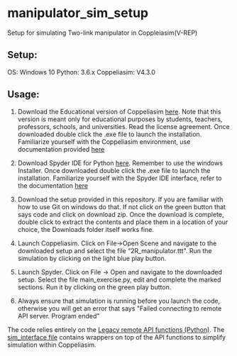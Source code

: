 # manipulator_sim_setup
Setup for simulating Two-link manipulator in Coppleiasim(V-REP)

## Setup:
OS: Windows 10 
Python: 3.6.x
Coppeliasim: V4.3.0

## Usage:

  1. Download the Educational version of Coppeliasim [here]( https://www.coppeliarobotics.com/downloads). Note that this version is meant only for educational purposes by students, teachers, professors, schools, and universities. Read the license agreement. Once downloaded double click the .exe file to launch the installation. Familiarize yourself with the Coppeliasim environment, use documentation provided [here](https://www.coppeliarobotics.com/helpFiles/index.html)

  2. Download Spyder IDE for Python [here](https://docs.spyder-ide.org/current/installation.html). Remember to use the windows Installer. Once downloaded double click the .exe file to launch the installation. Familiarize yourself with the Spyder IDE interface, refer to the documentation [here](https://docs.spyder-ide.org/current/videos/first-steps-with-spyder.html#getting-started)

  3. Download the setup provided in this repository. If you are familiar with how to use Git on windows do that. If not click on the green button that says code and click on download zip. Once the download is complete, double click to extract the contents and place them in a location of your choice, the Downloads folder itself works fine.

  4. Launch Coppeliasim. Click on File->Open Scene and navigate to the downloaded setup and select the file “2R_manipulator.ttt". Run the simulation by clicking on the light blue play button.

  5. Launch Spyder. Click on File -> Open and navigate to the downloaded setup. Select the file main_exercise.py, edit and complete the marked sections. Run it by clicking on the green play button. 
  
  6. Always ensure that simulation is running before you launch the code, otherwise you will get an error that says "Failed connecting to remote API server. Program ended"

The code relies entirely on the [Legacy remote API functions (Python)](https://www.coppeliarobotics.com/helpFiles/en/remoteApiFunctionsPython.htm). 
The [sim_interface file](https://github.com/BijoSebastian/mobile_robot_sim_setup/blob/main/sim_interface.py) contains wrappers on top of the API functions to simplify simulation within Coppeliasim.
